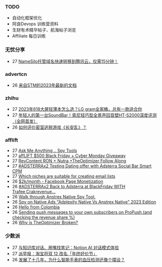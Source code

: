 ### TODO
-  自动化框架优化
-  阿良Devops 训练营资料
-  生财有术精华帖子、航海帖子浏览
-  Affiliate 每日训练

### 无忧分享
<!-- ruyo:START -->
-  27 [NameSilo托管域名快速转移到腾讯云，仅需15分钟！](https://51.ruyo.net/18548.html)<!-- ruyo:END -->

### advertcn
<!-- advertcn:START -->
-  26 [来自STM的2023年最新的文档](https://www.advertcn.com/forum.php?mod=viewthread&tid=113086)<!-- advertcn:END -->

### zhihu
<!-- zhihu:START -->
-  27 [2023年618大屏轻薄本怎么选？LG gram全家桶，总有一款适合你](http://zhuanlan.zhihu.com/p/632641888?utm_campaign=rss&utm_medium=rss&utm_source=rss&utm_content=title)
-  27 [年轻人的第一台SoundBar！索尼轻巧型全景声回音壁HT-S2000深度评测（全网首发）](http://zhuanlan.zhihu.com/p/630990296?utm_campaign=rss&utm_medium=rss&utm_source=rss&utm_content=title)
-  26 [如何评价密室逃脱游戏《长安乱》？](http://www.zhihu.com/question/563950552/answer/3045961312?utm_campaign=rss&utm_medium=rss&utm_source=rss&utm_content=title)<!-- zhihu:END -->

### afflift
<!-- afflift:START -->
-  27 [Ask Me Anything .. Spy Tools](https://afflift.com/f/threads/ask-me-anything-spy-tools.9343/)
-  27 [affLIFT $500 Black Friday + Cyber Monday Giveaway](https://afflift.com/f/threads/afflift-500-black-friday-cyber-monday-giveaway.12105/)
-  27 [RevContent RON + Nutra +TheOptimizer Follow Along](https://afflift.com/f/threads/revcontent-ron-nutra-theoptimizer-follow-along.7210/)
-  27 [#ADSTERRAx2 Testing Dating offer with Adsterra Social Bar Smart CPM](https://afflift.com/f/threads/adsterrax2-testing-dating-offer-with-adsterra-social-bar-smart-cpm.12092/)
-  27 [Which niches are suitable for creating email lists](https://afflift.com/f/threads/which-niches-are-suitable-for-creating-email-lists.11777/)
-  26 [$2k/month - Facebook Page Monetization](https://afflift.com/f/threads/2k-month-facebook-page-monetization.10637/)
-  26 [#ADSTERRAx2 Back to Adsterra at BlackFriday WITH Trafee,Crakrevenue...](https://afflift.com/f/threads/adsterrax2-back-to-adsterra-at-blackfriday-with-trafee-crakrevenue.12115/)
-  26 [Walk through Anstrex Native Spy Tool.](https://afflift.com/f/threads/walk-through-anstrex-native-spy-tool.9819/)
-  26 [Spy on Native Ads &quot;Adplexity Native Vs Anstrex Native&quot; 2023 Edition](https://afflift.com/f/threads/spy-on-native-ads-adplexity-native-vs-anstrex-native-2023-edition.12116/)
-  26 [Hello from Colombia](https://afflift.com/f/threads/hello-from-colombia.12114/)
-  26 [Sending push messages to your own subscribers on ProPush &lpar;and checking the revenue share %&rpar;](https://afflift.com/f/threads/sending-push-messages-to-your-own-subscribers-on-propush-and-checking-the-revenue-share.10040/)
-  26 [Why is TheOptimizer Broken?](https://afflift.com/f/threads/why-is-theoptimizer-broken.12110/)<!-- afflift:END -->

### 少数派
<!-- sspai:START -->
-  27 [与知识库对话、用嘴找笔记：Notion AI 对话模式体验](https://sspai.com/post/84597)
-  27 [派早报：淘宝将双 12 改名「年终好价节」](https://sspai.com/post/84648)
-  26 [发展了十几年，为什么智能手表的血压检测还像个摆设？](https://sspai.com/post/84622)<!-- sspai:END -->
